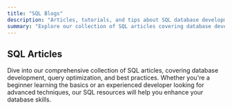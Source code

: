 ```yaml
---
title: "SQL Blogs"
description: "Articles, tutorials, and tips about SQL database development, queries, optimization, and best practices."
summary: "Explore our collection of SQL articles covering database development, queries, optimization techniques, and industry best practices."
---
```


## SQL Articles

Dive into our comprehensive collection of SQL articles, covering database development, query optimization, and best practices. Whether you're a beginner learning the basics or an experienced developer looking for advanced techniques, our SQL resources will help you enhance your database skills. 